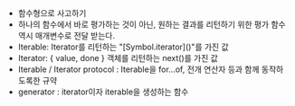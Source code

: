 - 함수형으로 사고하기
- 하나의 함수에서 바로 평가하는 것이 아닌, 원하는 결과를 리턴하기 위한 평가 함수 역시 매개변수로 전달 받는다.
- Iterable: Iterator를 리턴하는 "\[Symbol.iterator]()"를 가진 값
- Iterator: { value, done } 객체를 리턴하는 next()를 가진 값
- Iterable / Iterator protocol : Iterable을 for...of, 전개 연산자 등과 함께 동작하도록한 규약
- generator : iterator이자 iterable을 생성하는 함수
